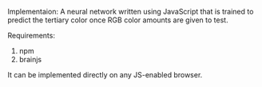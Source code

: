 Implementaion: A neural network written using JavaScript that is trained to predict the tertiary color once RGB color amounts are given to test.

Requirements:
1. npm
2. brainjs

It can be implemented directly on any JS-enabled browser.